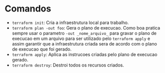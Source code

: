 # Comandos

- `terraform init`: Cria a infraestrutura local para trabalho.
- `terraform plan -out foo`: Gera o plano de execucao. Como boa pratica sempre usar o parametro `-out _nome_arquivo_` para gravar o plano de execucao em um arquivo para ser utilizado pelo `terraform apply` e assim garantir que a infraestrutura criada sera de acordo com o plano de execucao que foi gerado.
- `terraform apply`: Aplica as instrucoes criadas pelo plano de execucao gerado.
- `terraform destroy`: Destroi todos os recursos criados.